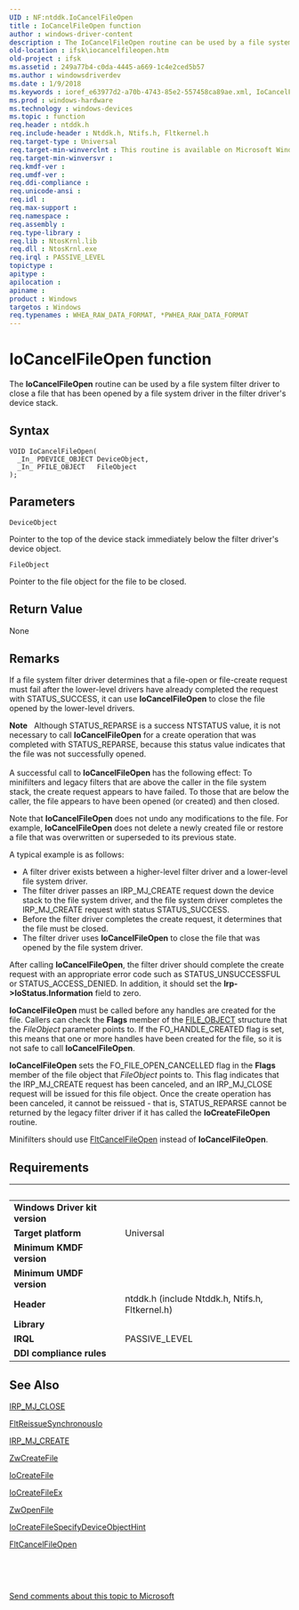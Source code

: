```yaml
---
UID : NF:ntddk.IoCancelFileOpen
title : IoCancelFileOpen function
author : windows-driver-content
description : The IoCancelFileOpen routine can be used by a file system filter driver to close a file that has been opened by a file system driver in the filter driver's device stack.
old-location : ifsk\iocancelfileopen.htm
old-project : ifsk
ms.assetid : 249a77b4-c0da-4445-a669-1c4e2ced5b57
ms.author : windowsdriverdev
ms.date : 1/9/2018
ms.keywords : ioref_e63977d2-a70b-4743-85e2-557458ca89ae.xml, IoCancelFileOpen, ntddk/IoCancelFileOpen, ifsk.iocancelfileopen, IoCancelFileOpen routine [Installable File System Drivers]
ms.prod : windows-hardware
ms.technology : windows-devices
ms.topic : function
req.header : ntddk.h
req.include-header : Ntddk.h, Ntifs.h, Fltkernel.h
req.target-type : Universal
req.target-min-winverclnt : This routine is available on Microsoft Windows 2000 and later.
req.target-min-winversvr : 
req.kmdf-ver : 
req.umdf-ver : 
req.ddi-compliance : 
req.unicode-ansi : 
req.idl : 
req.max-support : 
req.namespace : 
req.assembly : 
req.type-library : 
req.lib : NtosKrnl.lib
req.dll : NtosKrnl.exe
req.irql : PASSIVE_LEVEL
topictype : 
apitype : 
apilocation : 
apiname : 
product : Windows
targetos : Windows
req.typenames : WHEA_RAW_DATA_FORMAT, *PWHEA_RAW_DATA_FORMAT
---
```



# IoCancelFileOpen function
The <b>IoCancelFileOpen</b> routine can be used by a file system filter driver to close a file that has been opened by a file system driver in the filter driver's device stack.

## Syntax

````
VOID IoCancelFileOpen(
  _In_ PDEVICE_OBJECT DeviceObject,
  _In_ PFILE_OBJECT   FileObject
);
````

## Parameters

`DeviceObject`

Pointer to the top of the device stack immediately below the filter driver's device object.

`FileObject`

Pointer to the file object for the file to be closed.


## Return Value

None

## Remarks

If a file system filter driver determines that a file-open or file-create request must fail after the lower-level drivers have already completed the request with STATUS_SUCCESS, it can use <b>IoCancelFileOpen</b> to close the file opened by the lower-level drivers.
<div class="alert"><b>Note</b>    Although STATUS_REPARSE is a success NTSTATUS value, it is not necessary to call <b>IoCancelFileOpen</b> for a create operation that was completed with STATUS_REPARSE, because this status value indicates that the file was not successfully opened. </div><div> </div>A successful call to <b>IoCancelFileOpen</b> has the following effect: To minifilters and legacy filters that are above the caller in the file system stack, the create request appears to have failed. To those that are below the caller, the file appears to have been opened (or created) and then closed. 

Note that <b>IoCancelFileOpen</b> does not undo any modifications to the file. For example, <b>IoCancelFileOpen</b> does not delete a newly created file or restore a file that was overwritten or superseded to its previous state. 

A typical example is as follows:
<ul>
<li>
A filter driver exists between a higher-level filter driver and a lower-level file system driver.

</li>
<li>
The filter driver passes an IRP_MJ_CREATE request down the device stack to the file system driver, and the file system driver completes the IRP_MJ_CREATE request with status STATUS_SUCCESS.

</li>
<li>
Before the filter driver completes the create request, it determines that the file must be closed.

</li>
<li>
The filter driver uses <b>IoCancelFileOpen</b> to close the file that was opened by the file system driver. 

</li>
</ul>After calling <b>IoCancelFileOpen</b>, the filter driver should complete the create request with an appropriate error code such as STATUS_UNSUCCESSFUL or STATUS_ACCESS_DENIED. In addition, it should set the <b>Irp-&gt;IoStatus.Information</b> field to zero. 

<b>IoCancelFileOpen</b> must be called before any handles are created for the file. Callers can check the <b>Flags</b> member of the <a href="..\wdm\ns-wdm-_file_object.md">FILE_OBJECT</a> structure that the <i>FileObject</i> parameter points to. If the FO_HANDLE_CREATED flag is set, this means that one or more handles have been created for the file, so it is not safe to call <b>IoCancelFileOpen</b>. 

<b>IoCancelFileOpen</b> sets the FO_FILE_OPEN_CANCELLED flag in the <b>Flags</b> member of the file object that <i>FileObject</i> points to. This flag indicates that the IRP_MJ_CREATE request has been canceled, and an IRP_MJ_CLOSE request will be issued for this file object. Once the create operation has been canceled, it cannot be reissued - that is, STATUS_REPARSE cannot be returned by the legacy filter driver if it has called the <b>IoCreateFileOpen</b> routine.

Minifilters should use <a href="..\fltkernel\nf-fltkernel-fltcancelfileopen.md">FltCancelFileOpen</a> instead of <b>IoCancelFileOpen</b>.

## Requirements
| &nbsp; | &nbsp; |
| ---- |:---- |
| **Windows Driver kit version** |  |
| **Target platform** | Universal |
| **Minimum KMDF version** |  |
| **Minimum UMDF version** |  |
| **Header** | ntddk.h (include Ntddk.h, Ntifs.h, Fltkernel.h) |
| **Library** |  |
| **IRQL** | PASSIVE_LEVEL |
| **DDI compliance rules** |  |

## See Also

<a href="https://msdn.microsoft.com/library/windows/hardware/ff550720">IRP_MJ_CLOSE</a>

<a href="..\fltkernel\nf-fltkernel-fltreissuesynchronousio.md">FltReissueSynchronousIo</a>

<a href="https://msdn.microsoft.com/library/windows/hardware/ff548630">IRP_MJ_CREATE</a>

<a href="..\wdm\nf-wdm-zwcreatefile.md">ZwCreateFile</a>

<a href="..\wdm\nf-wdm-iocreatefile.md">IoCreateFile</a>

<a href="..\ntddk\nf-ntddk-iocreatefileex.md">IoCreateFileEx</a>

<a href="..\wdm\nf-wdm-zwopenfile.md">ZwOpenFile</a>

<a href="..\ntddk\nf-ntddk-iocreatefilespecifydeviceobjecthint.md">IoCreateFileSpecifyDeviceObjectHint</a>

<a href="..\fltkernel\nf-fltkernel-fltcancelfileopen.md">FltCancelFileOpen</a>

 

 

<a href="mailto:wsddocfb@microsoft.com?subject=Documentation%20feedback [ifsk\ifsk]:%20IoCancelFileOpen routine%20 RELEASE:%20(1/9/2018)&amp;body=%0A%0APRIVACY STATEMENT%0A%0AWe use your feedback to improve the documentation. We don't use your email address for any other purpose, and we'll remove your email address from our system after the issue that you're reporting is fixed. While we're working to fix this issue, we might send you an email message to ask for more info. Later, we might also send you an email message to let you know that we've addressed your feedback.%0A%0AFor more info about Microsoft's privacy policy, see http://privacy.microsoft.com/en-us/default.aspx." title="Send comments about this topic to Microsoft">Send comments about this topic to Microsoft</a>